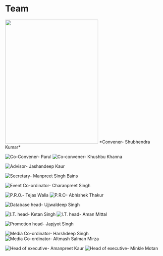 # Team

<img src="https://github.com/ACES-GNDEC/EVENTS/blob/main/Picture3.png" width="300" height="400">
*Convener- Shubhendra Kumar*

![Co-Convener- Parul](https://github.com/ACES-GNDEC/EVENTS/blob/main/Picture4.jpg)  ![Co-convener- Khushbu Khanna](https://github.com/ACES-GNDEC/EVENTS/blob/main/Picture5.jpg)

![Advisor- Jashandeep Kaur](https://github.com/ACES-GNDEC/EVENTS/blob/main/Picture6.png)

![Secretary- Manpreet Singh Bains](https://github.com/ACES-GNDEC/EVENTS/blob/main/WhatsApp%20Image%202020-09-28%20at%2012.15.05%20PM.jpeg)

![Event Co-ordinator- Charanpreet Singh](https://github.com/ACES-GNDEC/EVENTS/blob/main/Picture7.png)

![P.R.O.- Tejas Walia](https://github.com/ACES-GNDEC/EVENTS/blob/main/Picture8.jpg)  ![P.R.O- Abhishek Thakur](https://github.com/ACES-GNDEC/EVENTS/blob/main/Picture9.jpg)

![Database head- Ujjwaldeep Singh](https://github.com/ACES-GNDEC/EVENTS/blob/main/Picture10.png)

![I.T. head- Ketan Singh](https://github.com/ACES-GNDEC/EVENTS/blob/main/Picture11.jpg)  ![I.T. head- Aman Mittal](https://github.com/ACES-GNDEC/EVENTS/blob/main/Picture15.png)

![Promotion head- Japjyot Singh](https://github.com/ACES-GNDEC/EVENTS/blob/main/Picture14.jpg)

![Media Co-ordinator- Harshdeep Singh](https://github.com/ACES-GNDEC/EVENTS/blob/main/Picture12.jpg)  ![Media Co-ordinator- Altmash Salman Mirza](https://github.com/ACES-GNDEC/EVENTS/blob/main/Picture13.jpg)

![Head of executive- Amanpreet Kaur](https://github.com/ACES-GNDEC/EVENTS/blob/main/Picture17.png)  ![Head of executive- Minkle Motan](https://github.com/ACES-GNDEC/EVENTS/blob/main/Picture16.png)




